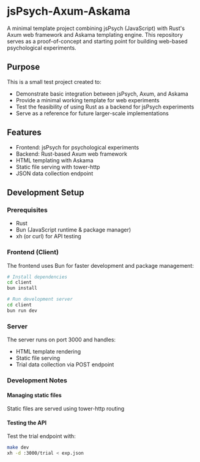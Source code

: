 # jsPsych-Axum-Askama

A minimal template project combining jsPsych (JavaScript) with Rust's Axum web framework and Askama templating engine. This repository serves as a proof-of-concept and starting point for building web-based psychological experiments.

## Purpose

This is a small test project created to:
- Demonstrate basic integration between jsPsych, Axum, and Askama
- Provide a minimal working template for web experiments
- Test the feasibility of using Rust as a backend for jsPsych experiments
- Serve as a reference for future larger-scale implementations

## Features

- Frontend: jsPsych for psychological experiments
- Backend: Rust-based Axum web framework
- HTML templating with Askama
- Static file serving with tower-http
- JSON data collection endpoint

## Development Setup

### Prerequisites

- Rust
- Bun (JavaScript runtime & package manager)
- xh (or curl) for API testing

### Frontend (Client)
The frontend uses Bun for faster development and package management:

```bash
# Install dependencies
cd client
bun install

# Run development server
cd client
bun run dev
```

### Server

The server runs on port 3000 and handles:
- HTML template rendering
- Static file serving
- Trial data collection via POST endpoint

### Development Notes

#### Managing static files
Static files are served using tower-http routing

#### Testing the API
Test the trial endpoint with:
```bash
make dev
xh -d :3000/trial < exp.json
```
